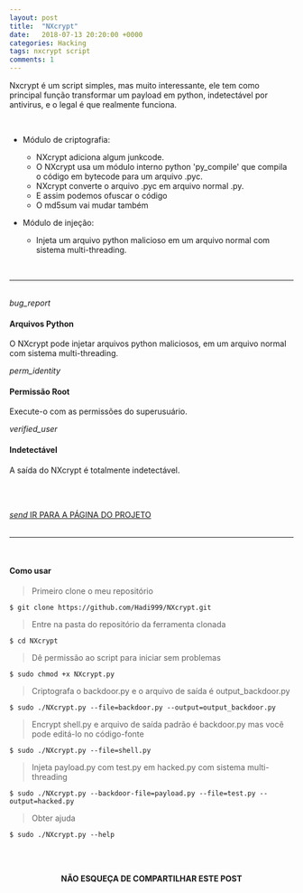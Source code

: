 ```yaml
---
layout: post
title:  "NXcrypt"
date:   2018-07-13 20:20:00 +0000
categories: Hacking
tags: nxcrypt script
comments: 1
---
```


Nxcrypt é um script simples, mas muito interessante, ele tem como principal função transformar um payload em python, indetectável por antivirus, e o legal é que realmente funciona.

<br/>

-   Módulo de criptografia:
	-   NXcrypt adiciona algum junkcode.
	-   O NXcrypt usa um módulo interno python 'py_compile' que compila o código em bytecode para um arquivo .pyc.
	-   NXcrypt converte o arquivo .pyc em arquivo normal .py.
	-   E assim podemos ofuscar o código
	-   O md5sum vai mudar também


-   Módulo de injeção:
	-   Injeta um arquivo python malicioso em um arquivo normal com sistema multi-threading.

<br/>
<hr>
<br/>

<!-- Section: Icon Boxes -->
<section class="section section-icons grey lighten-4 center">
  <div class="container">
    <div class="row">
      <div class="col s12 m4">
        <div class="card-panel">
          <i class="material-icons large pink-text">bug_report</i>
          <h4>Arquivos Python</h4>
          <p>O NXcrypt pode injetar arquivos python maliciosos, em um arquivo normal com sistema multi-threading.</p>
        </div>
      </div>
      <div class="col s12 m4">
        <div class="card-panel">
          <i class="material-icons large pink-text">perm_identity</i>
          <h4>Permissão Root</h4>
          <p>Execute-o com as permissões do superusuário.</p>
        </div>
      </div>
      <div class="col s12 m4">
        <div class="card-panel">
          <i class="material-icons large pink-text">verified_user</i>
          <h4>Indetectável</h4>
          <p>A saída do NXcrypt é totalmente indetectável.</p>
        </div>
      </div>
    </div>
  </div>
</section>

<br/><br/>

<div class="row">
  <div class="col s12 center">
    <a href="https://github.com/Hadi999/NXcrypt" target="_blank" class="btn btn-large grey darken-3">
      <i class="material-icons left">send</i> IR PARA A PÁGINA DO PROJETO
    </a>
  </div>
</div>

<br/>
<hr>
<br/>

#### Como usar

> Primeiro clone o meu repositório
```
$ git clone https://github.com/Hadi999/NXcrypt.git
```
> Entre na pasta do repositório da ferramenta clonada
```
$ cd NXcrypt
```
> Dê permissão ao script para iniciar sem problemas
```
$ sudo chmod +x NXcrypt.py
```
> Criptografa o backdoor.py e o arquivo de saída é output_backdoor.py
```
$ sudo ./NXcrypt.py --file=backdoor.py --output=output_backdoor.py
```
> Encrypt shell.py e arquivo de saída padrão é backdoor.py mas você pode editá-lo no código-fonte
```
$ sudo ./NXcrypt.py --file=shell.py
```
> Injeta payload.py com test.py em hacked.py com sistema multi-threading
```
$ sudo ./NXcrypt.py --backdoor-file=payload.py --file=test.py --output=hacked.py
```
> Obter ajuda
```
$ sudo ./NXcrypt.py --help
```

<br/><br/>

<p align="center">  
<b>NÃO ESQUEÇA DE COMPARTILHAR ESTE POST</b>
<br>
<div class="sharethis-inline-share-buttons"></div>
</p>

<br/><br/>
